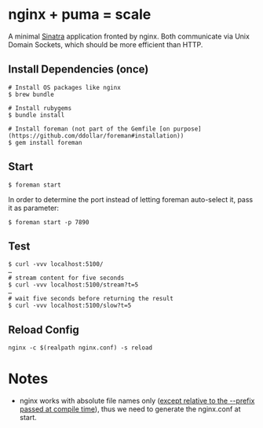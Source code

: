 # nginx + puma = scale

A minimal [Sinatra](sinatrarb.com) application fronted by nginx. Both communicate via Unix Domain Sockets, which should be more efficient than HTTP.

## Install Dependencies (once)

```
# Install OS packages like nginx
$ brew bundle

# Install rubygems
$ bundle install

# Install foreman (not part of the Gemfile [on purpose](https://github.com/ddollar/foreman#installation))
$ gem install foreman
```

## Start

```
$ foreman start
```

In order to determine the port instead of letting foreman auto-select it, pass it as parameter:

```
$ foreman start -p 7890
```

## Test

```
$ curl -vvv localhost:5100/
…
# stream content for five seconds
$ curl -vvv localhost:5100/stream?t=5
…
# wait five seconds before returning the result
$ curl -vvv localhost:5100/slow?t=5
```

## Reload Config

```
nginx -c $(realpath nginx.conf) -s reload
```

# Notes

* nginx works with absolute file names only ([except relative to the --prefix passed at compile time](http://nginx.org/en/docs/configure.html)), thus we need to generate the nginx.conf at start.
